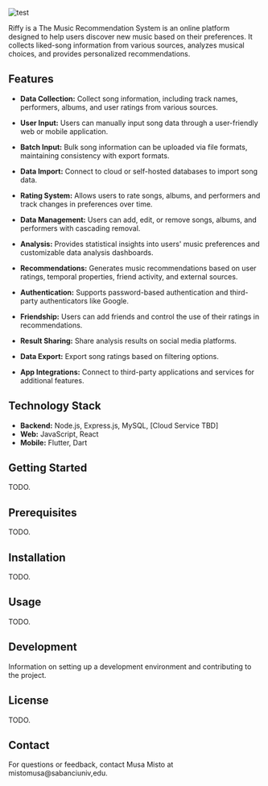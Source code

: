 ![test]([https://github.com/SerhanTelatar/CS308-Project/blob/584b52c3ca650b7338096a533dab74b6ac4173fb/GraphicalAssets/Riffy%20Horizontal%20Logo.png])

Riffy is a The Music Recommendation System is an online platform designed to help users discover new music based on their preferences. It collects liked-song information from various sources, analyzes musical choices, and provides personalized recommendations.

## Features

- **Data Collection:** Collect song information, including track names, performers, albums, and user ratings from various sources.

- **User Input:** Users can manually input song data through a user-friendly web or mobile application.

- **Batch Input:** Bulk song information can be uploaded via file formats, maintaining consistency with export formats.

- **Data Import:** Connect to cloud or self-hosted databases to import song data.

- **Rating System:** Allows users to rate songs, albums, and performers and track changes in preferences over time.

- **Data Management:** Users can add, edit, or remove songs, albums, and performers with cascading removal.

- **Analysis:** Provides statistical insights into users' music preferences and customizable data analysis dashboards.

- **Recommendations:** Generates music recommendations based on user ratings, temporal properties, friend activity, and external sources.

- **Authentication:** Supports password-based authentication and third-party authenticators like Google.

- **Friendship:** Users can add friends and control the use of their ratings in recommendations.

- **Result Sharing:** Share analysis results on social media platforms.

- **Data Export:** Export song ratings based on filtering options.

- **App Integrations:** Connect to third-party applications and services for additional features.

## Technology Stack

- **Backend:** Node.js, Express.js, MySQL, [Cloud Service TBD]
- **Web:** JavaScript, React
- **Mobile:** Flutter, Dart

## Getting Started

TODO.

## Prerequisites

TODO.

## Installation

TODO.

## Usage

TODO.

## Development

Information on setting up a development environment and contributing to the project.

## License

TODO.

## Contact

For questions or feedback, contact Musa Misto at mistomusa@sabanciuniv,edu.

